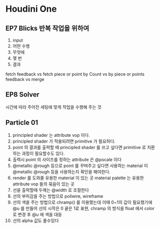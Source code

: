 # Houdini One

## EP7 Blicks 반복 작업을 위하여

1. input
1. 어떤 수행
1. 무엇에
1. 몇 번
1. 결과

fetch feedback    vs    fetch piece or point
by Count    vs    by piece or points
feedback    vs    merge

## EP8 Solver

시간에 따라
주어진 세팅에 맞게
작업을 수행해 주는 것

## Particle 01

1. principled shader 는 attribute vop 이다.
1. principled shader 가 적용되려면 primitive 가 필요하다.
1. point 의 결과를 출력할 때 principled shader 를 쓰고 싶다면 primitive 로 치환하는 과정이 필요할수도 있다.
1. 출력시 point 의 사이즈를 정하는 attribute 은 @pscale 이다
1. @metallic @rough 등으로 point 를 꾸며주고 싶다면 사용하는 material 이 @metallic @rough 등을 사용하는지 확인을 해야한다.
1. render 를 도와줄 유용한 material 이 있는 곳 material palette 는 유용한 attribute vop 들의 묶음이 있는 곳
1. 선을 출력할때 두께는 @width 로 조절한다
1. 선의 부피감을 주는 방법으로 poliwire, wireframe
1. 선의 색을 주는 방법으로 chramp() 를 이용했는데 이때 0~1의 값이 필요했기에 @u 를 만들어 선의 시작은 0 끝은 1로 표현, chramp 의 방식을 float 에서 color 로 변경 후 @u 에 색을 대응
1. 선의 alpha 값도 줄수있다
